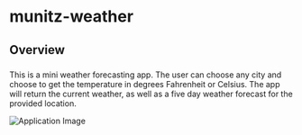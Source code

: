 # munitz-weather
## Overview
###
This is a mini weather forecasting app.
The user can choose any city and choose to get the temperature in degrees Fahrenheit or Celsius.
The app will return the current weather, as well as a five day weather forecast for the provided location.

![Application Image]("screenshots/WeatherForecast.PNG")


 
